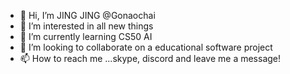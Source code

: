 - 👋 Hi, I’m JING JING @Gonaochai
- 👀 I’m interested in all new things
- 🌱 I’m currently learning CS50 AI 
- 💞️ I’m looking to collaborate on a educational software project
- 📫 How to reach me ...skype, discord and leave me a message!


